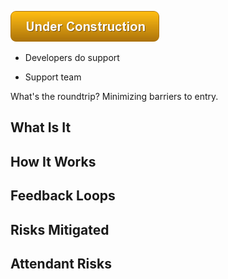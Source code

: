 ![Under Construction](/img/state/uc.png)



- Developers do support

- Support team

What's the roundtrip? Minimizing barriers to entry.

## What Is It




## How It Works




## Feedback Loops


## Risks Mitigated




## Attendant Risks